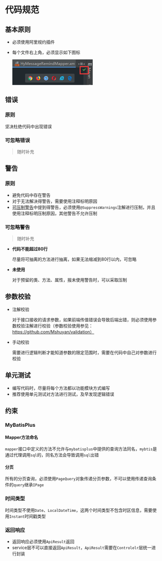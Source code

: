 # 代码规范

## 基本原则

+ 必须使用阿里规约插件

+ 每个文件右上角，必须显示如下图标

  ![image-20191216175724382](CodeStandards.assets/image-20191216175724382.png) 

## 错误

### 原则

坚决杜绝代码中出现错误

### 可忽略错误

> 随时补充

## 警告

### 原则

+ 避免代码中存在警告
+ 对于无法解决得警告，需要使用注释标明原因
+ [可压制警告](#可压制警告)中提到得警告，必须使用`@SuppressWarnings`注解进行压制，并且使用注释标明压制原因，其他警告不允许压制

### 可忽略警告

> 随时补充

+ **代码不能超过80行**

  尽量将可抽离的方法进行抽离，如果无法缩减到80行以内，可忽略

+ **未使用**

  对于预留的类、方法、属性，报未使用警告时，可以采取压制

## 参数校验

+ 注解校验

  对于接口接收的请求参数，如果前端传值错误会导致后端出错，则必须使用参数校验注解进行校验（参数校验使用参见：https://github.com/Mshuyan/validation）

+ 手动校验

  需要进行逻辑判断才能知道参数的限定范围时，需要在代码中自己对参数进行校验

## 单元测试

+ 编写代码时，尽量将每个方法都以功能模块方式编写
+ 推荐使用单元测试对方法进行测试，及早发现逻辑错误

## 约束

### MyBatisPlus

#### Mapper方法命名

`mapper`接口中定义的方法不允许与`mybatisplus`中提供的查询方法同名，`mybtis`是通过代理调用`sql`的，同名方法会导致调用`sql`出错

#### 分页

所有的分页查询，必须使用`PageQuery`对象传递分页参数，不可以使用传递查询条件的`query`继承`IPage`

### 时间类型

时间类型不使用`Date`、`LocalDateTime`，这两个时间类型不包含时区信息，需要使用`Instant`时间戳类型

### 返回响应

+ 返回响应必须使用`ApiResult`返回
+ service层不可以直接返回`ApiResult`，`ApiResult`需要在`Controlelr`层统一进行封装

